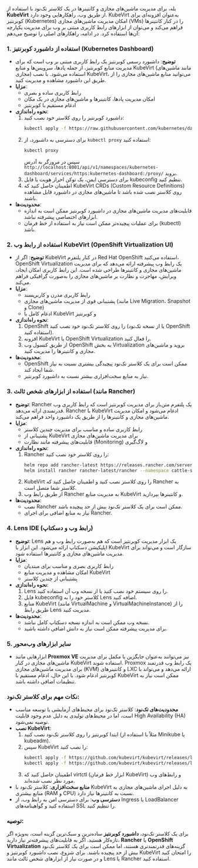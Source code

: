بله، برای مدیریت ماشین‌های مجازی و کانتینرها در یک کلاستر تک‌نود با استفاده از **KubeVirt** از طریق وب، راهکارهایی وجود دارد. KubeVirt به‌عنوان افزونه‌ای برای کوبرنتیز (Kubernetes) امکان مدیریت ماشین‌های مجازی (VMs) را در کنار کانتینرها فراهم می‌کند و می‌توان از ابزارهای رابط کاربری مبتنی بر وب برای مدیریت یکپارچه آن‌ها استفاده کرد. در ادامه، راهکارهای اصلی را توضیح می‌دهم:

### 1. **استفاده از داشبورد کوبرنتیز (Kubernetes Dashboard)**
   - **توضیح**: داشبورد رسمی کوبرنتیز یک رابط کاربری مبتنی بر وب است که برای مدیریت منابع کوبرنتیز، از جمله پادها، سرویس‌ها و منابع KubeVirt (مانند ماشین‌های مجازی) استفاده می‌شود. با نصب KubeVirt، می‌توانید منابع ماشین‌های مجازی را از طریق این داشبورد مشاهده و مدیریت کنید.
   - **مزایا**:
     - رابط کاربری ساده و بصری
     - امکان مدیریت پادها، کانتینرها و ماشین‌های مجازی در یک مکان
     - ادغام مستقیم با کوبرنتیز
   - **نحوه راه‌اندازی**:
     1. داشبورد کوبرنتیز را روی کلاستر خود نصب کنید:
        ```bash
        kubectl apply -f https://raw.githubusercontent.com/kubernetes/dashboard/v2.7.0/aio/deploy/recommended.yaml
        ```
     2. برای دسترسی به داشبورد، از `kubectl proxy` استفاده کنید:
        ```bash
        kubectl proxy
        ```
        سپس در مرورگر به آدرس `http://localhost:8001/api/v1/namespaces/kubernetes-dashboard/services/https:kubernetes-dashboard:/proxy/` بروید.
     3. برای دسترسی ایمن، یک توکن احراز هویت یا فایل kubeconfig تنظیم کنید.
     4. اطمینان حاصل کنید که KubeVirt CRDs (Custom Resource Definitions) روی کلاستر نصب شده باشد تا ماشین‌های مجازی در داشبورد قابل مشاهده باشند.
   - **محدودیت‌ها**:
     - قابلیت‌های مدیریت ماشین‌های مجازی در داشبورد کوبرنتیز ممکن است به اندازه ابزارهای اختصاصی پیشرفته نباشد.
     - برای عملیات پیچیده‌تر ممکن است نیاز به استفاده از خط فرمان (kubectl) باشد.[](https://rabsana.ir/tutorials/docker-and-kubernetes-virtualization/)

### 2. **استفاده از رابط وب KubeVirt (OpenShift Virtualization UI)**
   - **توضیح**: اگر از KubeVirt در کنار پلتفرم Red Hat OpenShift استفاده می‌کنید، OpenShift Virtualization یک رابط وب پیشرفته ارائه می‌دهد که برای مدیریت ماشین‌های مجازی و کانتینرها طراحی شده است. این رابط کاربری امکان ایجاد، ویرایش، مهاجرت و نظارت بر ماشین‌های مجازی را به‌صورت گرافیکی فراهم می‌کند.
   - **مزایا**:
     - رابط کاربری مدرن و کاربرپسند
     - پشتیبانی قوی از مدیریت ماشین‌های مجازی (مانند Live Migration، Snapshot و Clone)
     - ادغام کامل با KubeVirt و کوبرنتیز
   - **نحوه راه‌اندازی**:
     1. OpenShift را روی کلاستر تک‌نود خود نصب کنید (یا از نسخه تک‌نود OpenShift استفاده کنید).
     2. افزونه KubeVirt یا OpenShift Virtualization را فعال کنید.
     3. از طریق کنسول وب OpenShift به بخش Virtualization بروید و ماشین‌های مجازی و کانتینرها را مدیریت کنید.
   - **محدودیت‌ها**:
     - OpenShift ممکن است برای یک کلاستر تک‌نود پیچیدگی بیشتری نسبت به نیاز شما ایجاد کند.
     - نیاز به منابع سخت‌افزاری بیشتر نسبت به داشبورد کوبرنتیز.

### 3. **استفاده از ابزارهای شخص ثالث (مانند Rancher)**
   - **توضیح**: Rancher یک پلتفرم متن‌باز برای مدیریت کوبرنتیز است که رابط کاربری وب قدرتمندی ارائه می‌دهد. Rancher با KubeVirt ادغام می‌شود و امکان مدیریت ماشین‌های مجازی و کانتینرها را از طریق یک داشبورد واحد فراهم می‌کند.
   - **مزایا**:
     - رابط کاربری ساده و مناسب برای مدیریت چندین کلاستر
     - پشتیبانی از KubeVirt برای مدیریت ماشین‌های مجازی
     - قابلیت‌های پیشرفته مانند نظارت (Monitoring) و لاگ‌گیری
   - **نحوه راه‌اندازی**:
     1. Rancher را روی کلاستر خود نصب کنید:
        ```bash
        helm repo add rancher-latest https://releases.rancher.com/server-charts/latest
        helm install rancher rancher-latest/rancher --namespace cattle-system --set hostname=<your-rancher-hostname>
        ```
     2. KubeVirt را روی کلاستر نصب کنید و اطمینان حاصل کنید که Rancher به کلاستر شما متصل است.
     3. از طریق رابط وب Rancher به مدیریت منابع KubeVirt و کانتینرها بپردازید.
   - **محدودیت‌ها**:
     - نصب Rancher ممکن است برای یک کلاستر تک‌نود بیش از حد پیچیده باشد.
     - نیاز به منابع اضافی برای اجرای Rancher.[](https://blueserver.ir/%25D8%25A7%25D8%25A8%25D8%25B2%25D8%25A7%25D8%25B1-%25D9%2585%25D8%25AF%25DB%258C%25D8%25B1%25DB%258C%25D8%25AA-kubernetes)

### 4. **Lens IDE (رابط وب و دسکتاپ)**
   - **توضیح**: Lens یک ابزار مدیریت کوبرنتیز است که هم به‌صورت رابط وب و هم اپلیکیشن دسکتاپ ارائه می‌شود. این ابزار با KubeVirt سازگار است و می‌تواند برای مدیریت ماشین‌های مجازی و کانتینرها استفاده شود.
   - **مزایا**:
     - رابط کاربری بصری و مناسب برای مبتدیان
     - امکان مشاهده و مدیریت منابع KubeVirt
     - پشتیبانی از چندین کلاستر
   - **نحوه راه‌اندازی**:
     1. Lens را روی سیستم خود نصب کنید یا از نسخه وب آن استفاده کنید.
     2. فایل kubeconfig کلاستر خود را به Lens اضافه کنید.
     3. منابع KubeVirt (مانند VirtualMachine و VirtualMachineInstance) را از طریق رابط Lens مدیریت کنید.
   - **محدودیت‌ها**:
     - نسخه وب ممکن است به اندازه نسخه دسکتاپ کامل نباشد.
     - برای مدیریت پیشرفته ممکن است نیاز به دانش اضافی داشته باشید.[](https://blueserver.ir/%25D8%25A7%25D8%25A8%25D8%25B2%25D8%25A7%25D8%25B1-%25D9%2585%25D8%25AF%25DB%258C%25D8%25B1%25DB%258C%25D8%25AA-kubernetes)

### 5. **سایر ابزارهای وب‌محور**
   - ابزارهایی مانند **Proxmox VE** نیز می‌توانند به‌عنوان جایگزین یا مکمل برای مدیریت ماشین‌های مجازی در کنار KubeVirt استفاده شوند. Proxmox یک رابط وب قدرتمند برای مدیریت ماشین‌های مجازی (KVM) و کانتینرهای LXC ارائه می‌دهد و می‌تواند با کوبرنتیز ادغام شود. با این حال، ادغام مستقیم با KubeVirt ممکن است نیاز به تنظیمات اضافی داشته باشد.[](https://lotusco.co/proxmox-ve/)

### نکات مهم برای کلاستر تک‌نود:
- **محدودیت‌های تک‌نود**: کلاستر تک‌نود برای محیط‌های آزمایشی یا توسعه مناسب است، اما در محیط‌های تولیدی به دلیل عدم وجود قابلیت High Availability (HA) توصیه نمی‌شود.
- **نصب KubeVirt**:
  1. ابتدا کوبرنتیز را روی کلاستر تک‌نود نصب کنید (مثلاً با استفاده از Minikube یا kubeadm).[](https://www.sadeghkhademi.com/install-kubernetes-k8s-minikube/)
  2. سپس KubeVirt را نصب کنید:
     ```bash
     kubectl apply -f https://github.com/kubevirt/kubevirt/releases/latest/download/kubevirt-operator.yaml
     kubectl apply -f https://github.com/kubevirt/kubevirt/releases/latest/download/kubevirt-cr.yaml
     ```
  3. اطمینان حاصل کنید که virtctl (ابزار خط فرمان KubeVirt) و رابط‌های وب مورد نظر نصب شده‌اند.
- **منابع سخت‌افزاری**: کلاستر تک‌نود با KubeVirt به دلیل اجرای ماشین‌های مجازی به منابع بیشتری (RAM و CPU) نسبت به کانتینرها نیاز دارد.
- **دسترسی وب**: برای دسترسی امن به رابط وب، از Ingress یا LoadBalancer استفاده کنید و گواهینامه‌های SSL را تنظیم کنید.

### توصیه:
برای یک کلاستر تک‌نود، **داشبورد کوبرنتیز** ساده‌ترین و سبک‌ترین گزینه است، به‌ویژه اگر تازه‌کار هستید. اگر به قابلیت‌های پیشرفته‌تر نیاز دارید، **Rancher** یا **OpenShift Virtualization** گزینه‌های قدرتمندتری هستند، اما ممکن است برای یک کلاستر تک‌نود بیش از حد پیچیده باشند. برای شروع، نصب داشبورد کوبرنتیز و KubeVirt را امتحان کنید و در صورت نیاز از ابزارهای شخص ثالث مانند Lens یا Rancher استفاده کنید.


